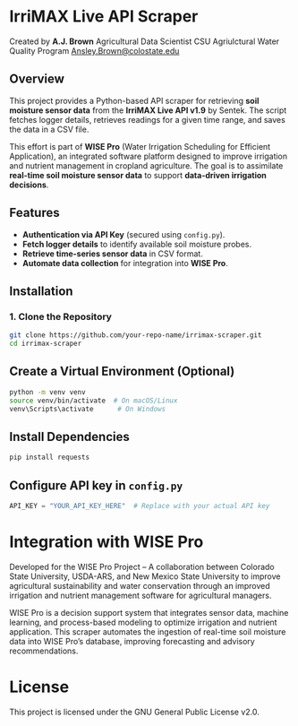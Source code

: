 # IrriMAX Live API Scraper
Created by **A.J. Brown**
Agricultural Data Scientist
CSU Agriulctural Water Quality Program
[Ansley.Brown@colostate.edu](mailto:Ansley.Brown@colostate.edu)

## Overview

This project provides a Python-based API scraper for retrieving **soil moisture sensor data** from the **IrriMAX Live API v1.9** by Sentek. The script fetches logger details, retrieves readings for a given time range, and saves the data in a CSV file. 

This effort is part of **WISE Pro** (Water Irrigation Scheduling for Efficient Application), an integrated software platform designed to improve irrigation and nutrient management in cropland agriculture. The goal is to assimilate **real-time soil moisture sensor data** to support **data-driven irrigation decisions**.

## Features
- **Authentication via API Key** (secured using `config.py`).
- **Fetch logger details** to identify available soil moisture probes.
- **Retrieve time-series sensor data** in CSV format.
- **Automate data collection** for integration into **WISE Pro**.

## Installation
### **1. Clone the Repository**
```bash
git clone https://github.com/your-repo-name/irrimax-scraper.git
cd irrimax-scraper
```

## Create a Virtual Environment (Optional)
```bash
python -m venv venv
source venv/bin/activate  # On macOS/Linux
venv\Scripts\activate      # On Windows
```

## Install Dependencies
```bash
pip install requests
```

## Configure API key in `config.py`
```python
API_KEY = "YOUR_API_KEY_HERE"  # Replace with your actual API key
```

# Integration with WISE Pro
Developed for the WISE Pro Project – A collaboration between Colorado State University, USDA-ARS, and New Mexico State University to improve agricultural sustainability and water conservation through an improved irrigation and nutrient management software for agricultural managers.

WISE Pro is a decision support system that integrates sensor data, machine learning, and process-based modeling to optimize irrigation and nutrient application. This scraper automates the ingestion of real-time soil moisture data into WISE Pro’s database, improving forecasting and advisory recommendations.

# License
This project is licensed under the GNU General Public License v2.0.
